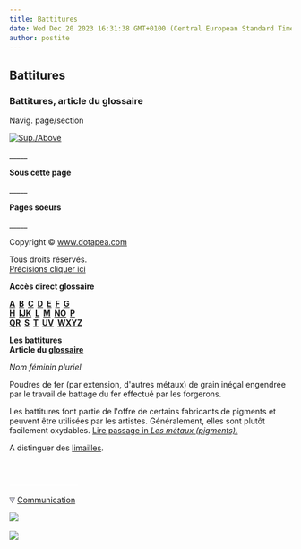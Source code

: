 ```yaml
---
title: Battitures
date: Wed Dec 20 2023 16:31:38 GMT+0100 (Central European Standard Time)
author: postite
---
```


## Battitures
### Battitures, article du glossaire
 Navig. page/section

[![Sup./Above](_derived/up_cmp_themenoir010_up.gif)](b.html)

\_\_\_\_\_

**Sous cette page**

\_\_\_\_\_

**Pages soeurs**

\_\_\_\_\_

Copyright © www.dotapea.com

Tous droits réservés.  
[Précisions cliquer ici](droitscopie.html)

**Accès direct glossaire**

**[A](a.html)  [B](b.html)  [C](c.html)  [D](d.html)  [E](e.html)  [F](f.html)  [G](g.html)  
[H](h.html)  [IJK](ijk.html)  [L](l.html)  [M](m.html)  [NO](no.html)  [P](p.html)  
[QR](qr.html)  [S](s.html)  [T](t.html)  [UV](uv.html)  [WXYZ](wxyz.html)**

**Les battitures  
Article du [glossaire](glossaire.html)**

_Nom féminin pluriel_

Poudres de fer (par extension, d'autres métaux) de grain inégal engendrée par le travail de battage du fer effectué par les forgerons.

Les battitures font partie de l'offre de certains fabricants de pigments et peuvent être utilisées par les artistes. Généralement, elles sont plutôt facilement oxydables. [Lire passage in _Les métaux (pigments)._](metaux2.html#oxydation)

A distinguer des [limailles](limaille.html).



 

 ![](images/transparent122x1.gif)

![](images/flechebas.gif) [Communication](http://www.artrealite.com/annonceurs.htm) 

[![](https://cbonvin.fr/sites/regie.artrealite.com/visuels/campagne1.png)](index-2.html#20131014)

![](https://cbonvin.fr/sites/regie.artrealite.com/visuels/campagne2.png)